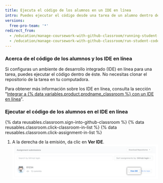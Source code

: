 ```yaml
---
title: Ejecuta el código de los alumnos en un IDE en línea
intro: Puedes ejecutar el código desde una tarea de un alumno dentro del ambiente de desarrollo integrado (IDE) en línea que configuraste para la tarea.
versions:
  free-pro-team: '*'
redirect_from:
  - /education/manage-coursework-with-github-classroom/running-student-code
  - /education/manage-coursework-with-github-classroom/run-student-code-in-an-online-ide
---
```


### Acerca de el código de los alumnos y los IDE en línea

Si configuras un ambiente de desarrollo integrado (IDE) en línea para una tarea, puedes ejecutar el código dentro de éste. No necesitas clonar el repositorio de la tarea en tu computadora.

Para obtener más información sobre los IDE en línea, consulta la sección "[Integrar a {% data variables.product.prodname_classroom %} con un IDE en línea](/education/manage-coursework-with-github-classroom/integrate-github-classroom-with-an-online-ide)".

### Ejecutar el código de los alumnos en el IDE en línea

{% data reusables.classroom.sign-into-github-classroom %}
{% data reusables.classroom.click-classroom-in-list %}
{% data reusables.classroom.click-assignment-in-list %}
1. A la derecha de la emisión, da clic en **Ver IDE**. ![Botón de "Ver IDE" en una emisión que utiliza un IDE en línea](/assets/images/help/classroom/assignments-click-view-ide.png)

